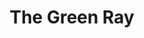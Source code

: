 ---
title: "The Green Ray"
year: 1986
rating: 4
stars: "★★★★"
rewatched: false
permalink: "the-green-ray"
watched_on: 2024-10-20
---